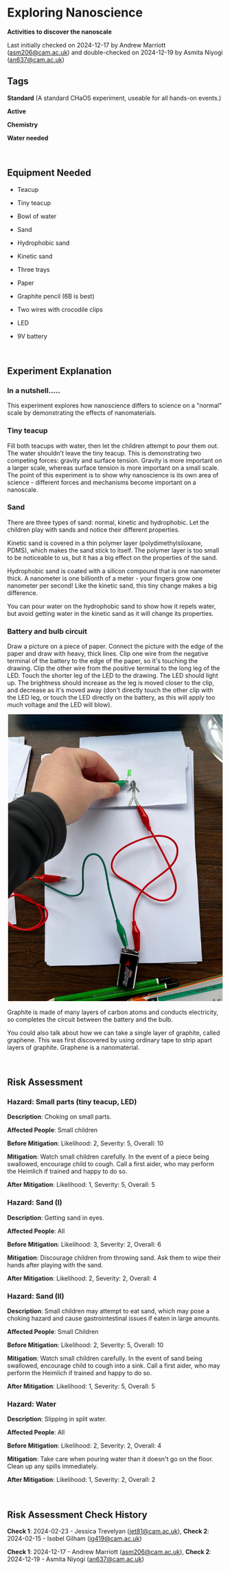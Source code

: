 # Exploring Nanoscience

**Activities to discover the nanoscale**

Last initially checked on 2024-12-17 by Andrew Marriott (asm206@cam.ac.uk) and double-checked on 2024-12-19 by Asmita Niyogi (an637@cam.ac.uk)


## Tags

<!--- Start Tags (DO NOT REMOVE THIS COMMENT) --->

<!-- List of all possible major tags: Delete as appropriate -->

**Standard** (A standard CHaOS experiment, useable for all hands-on events.)

**Active**

**Chemistry**

**Water needed**

<!--- End Tags (DO NOT REMOVE THIS COMMENT) --->

<br/>

## Equipment Needed

- Teacup
- Tiny teacup
- Bowl of water

- Sand
- Hydrophobic sand
- Kinetic sand
- Three trays

- Paper
- Graphite pencil (6B is best)
- Two wires with crocodile clips
- LED
- 9V battery

<br/>

## Experiment Explanation

### In a nutshell.....
This experiment explores how nanoscience differs to science on a "normal" scale by demonstrating the effects of nanomaterials. 

### Tiny teacup
Fill both teacups with water, then let the children attempt to pour them out. The water shouldn't leave the tiny teacup. This is demonstrating two competing forces: gravity and surface tension. Gravity is more important on a larger scale, whereas surface tension is more important on a small scale. The point of this experiment is to show why nanoscience is its own area of science - different forces and mechanisms become important on a nanoscale. 

### Sand
There are three types of sand: normal, kinetic and hydrophobic. Let the children play with sands and notice their different properties. 

Kinetic sand is covered in a thin polymer layer (polydimethylsiloxane, PDMS), which makes the sand stick to itself. The polymer layer is too small to be noticeable to us, but it has a big effect on the properties of the sand. 

Hydrophobic sand is coated with a silicon compound that is one nanometer thick. A nanometer is one billionth of a meter - your fingers grow one nanometer per second! Like the kinetic sand, this tiny change makes a big difference. 

You can pour water on the hydrophobic sand to show how it repels water, but avoid getting water in the kinetic sand as it will change its properties. 

### Battery and bulb circuit
Draw a picture on a piece of paper. Connect the picture with the edge of the paper and draw with heavy, thick lines. Clip one wire from the negative terminal of the battery to the edge of the paper, so it's touching the drawing. Clip the other wire from the positive terminal to the long leg of the LED. Touch the shorter leg of the LED to the drawing. The LED should light up. The brightness should increase as the leg is moved closer to the clip, and decrease as it's moved away (don't directly touch the other clip with the LED leg, or touch the LED directly on the battery, as this will apply too much voltage and the LED will blow). 

<center>
<img src="./Images/Battery and bulb - exploring nanoscience.jpeg" width="500px">
</center>

Graphite is made of many layers of carbon atoms and conducts electricity, so completes the circuit between the battery and the bulb. 

You could also talk about how we can take a single layer of graphite, called graphene. This was first discovered by using ordinary tape to strip apart layers of graphite. Graphene is a nanomaterial. 

<br/>

## Risk Assessment

<!-- Hazard section: Copy and paste this for as many hazards that there are -->

### **Hazard**: Small parts (tiny teacup, LED)

**Description**: Choking on small parts. 

**Affected People**: Small children

**Before Mitigation**: Likelihood: 2, Severity: 5, Overall: 10

**Mitigation**: Watch small children carefully. In the event of a piece being swallowed, encourage child to cough. Call a first aider, who may perform the Heimlich if trained and happy to do so.

**After Mitigation**: Likelihood: 1, Severity: 5, Overall: 5

### **Hazard**: Sand (I)

**Description**: Getting sand in eyes. 

**Affected People**: All

**Before Mitigation**: Likelihood: 3, Severity: 2, Overall: 6

**Mitigation**: Discourage children from throwing sand. Ask them to wipe their hands after playing with the sand. 

**After Mitigation**: Likelihood: 2, Severity: 2, Overall: 4

### **Hazard**: Sand (II)

**Description**: Small children may attempt to eat sand, which may pose a choking hazard and cause gastrointestinal issues if eaten in large amounts.

**Affected People**: Small Children

**Before Mitigation**: Likelihood: 2, Severity: 5, Overall: 10

**Mitigation**: Watch small children carefully. In the event of sand being swallowed, encourage child to cough into a sink. Call a first aider, who may perform the Heimlich if trained and happy to do so.

**After Mitigation**: Likelihood: 1, Severity: 5, Overall: 5

### **Hazard**: Water

**Description**: Slipping in split water. 

**Affected People**: All

**Before Mitigation**: Likelihood: 2, Severity: 2, Overall: 4

**Mitigation**: Take care when pouring water than it doesn't go on the floor. Clean up any spills immediately. 

**After Mitigation**: Likelihood: 1, Severity: 2, Overall: 2

<br/>
<!-- End of hazard section. -->

## Risk Assessment Check History

**Check 1**: 2024-02-23 - Jessica Trevelyan (jet81@cam.ac.uk), **Check 2**: 2024-02-15 - Isobel Gilham (ig419@cam.ac.uk)

**Check 1**: 2024-12-17 - Andrew Marriott (asm206@cam.ac.uk), **Check 2**: 2024-12-19 - Asmita Niyogi (an637@cam.ac.uk)

